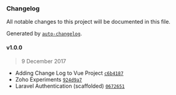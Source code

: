### Changelog
All notable changes to this project will be documented in this file.

Generated by [`auto-changelog`](https://github.com/CookPete/auto-changelog).

#### v1.0.0
> 9 December 2017
- Adding Change Log to Vue Project [`c6b4187`](https://github.com/glandre/prototypes/commit/c6b4187a4e9ab8ab527c28cebd942b98cdef3b38)
- Zoho Experiments [`924d9a7`](https://github.com/glandre/prototypes/commit/924d9a7518489afc0c9d404b7440919aa741ab29)
- Laravel Authentication (scaffolded) [`0672651`](https://github.com/glandre/prototypes/commit/0672651cfc4f73e1136bca7f23ec5617f0265b87)

